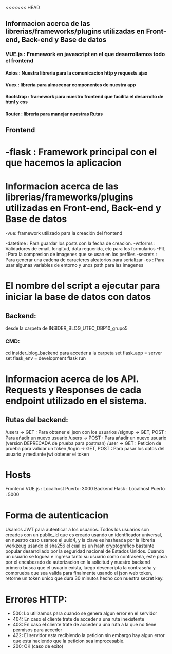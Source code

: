 
<<<<<<< HEAD
## Informacion acerca de las librerias/frameworks/plugins utilizadas en Front-end, Back-end y Base de datos
### VUE.js : Framework en javascript en el que desarrollamos todo el frontend
#### Axios : Nuestra libreria para la comunicacion http y requests ajax
#### Vuex : libreria para almacenar componentes de nuestra app
#### Bootstrap : framework para nuestro frontend que facilita el desarrollo de html y css
#### Router : libreria para manejar nuestras Rutas

## Frontend
-flask : Framework principal con el que hacemos la aplicacion
=======
# Informacion acerca de las librerias/frameworks/plugins utilizadas en Front-end, Back-end y Base de datos
-vue: framework utilizado para la creación del frontend
>>>>>>> 
-datetime : Para guardar los posts con la fecha de creacion.
-wtforms : Validadores de email, longitud, data requerida, etc para los formularios
-PIL : Para la compresion de imagenes que se usan en los perfiles
-secrets : Para generar una cadena de caracteres aleatorios para serializar
-os : Para usar algunas variables de entorno y unos path para las imagenes

# El nombre del script a ejecutar para iniciar la base de datos con datos
## Backend:
desde la carpeta de INSIDER_BLOG_UTEC_DBP10_grupo5
### CMD: 
cd insider_blog_backend para acceder a la carpeta
set flask_app = server
set flask_env = development
flask run

# Informacion acerca de los API. Requests y Responses de cada endpoint utilizado en el sistema.
## Rutas del backend:
/users -> GET : Para obtener el json con los usuarios
/signup -> GET, POST : Para añadir un nuevo usuario
/users -> POST : Para añadir un nuevo usuario (version DEPRECADA de prueba para postman)
/user -> GET : Peticion de prueba para validar un token
/login -> GET, POST : Para pasar los datos del usuario y mediante jwt obtener el token

# Hosts
Frontend VUE.js : Localhost Puerto: 3000
Backend Flask : Localhost Puerto : 5000
# Forma de autenticacion
Usamos JWT para autenticar a los usuarios. Todos los usuarios son creados con un public_id que es creado usando un identficador universal, en nuestro caso usamos el uuid4, y la clave es hasheada por la libreria werkzeug usando el sha256 el cual es un hash cryptografico bastante popular desarrollado por la seguridad nacional de Estados Unidos.
Cuando un usuario se loguea e ingresa tanto su usuario como contraseña, este pasa por el encabezado de autorizacion en la solicitud y nuestro backend primero busca que el usuario exista, luego desencripta la contraseña y comprueba que sea valida para finalmente usando el json web token, retorne un token unico que dura 30 minutos hecho con nuestra secret key. 


# Errores HTTP:
- 500: Lo utilizamos para cuando se genera algun error en el servidor
- 404: En caso el cliente trate de acceder a una ruta inexistente
- 403: En caso el cliente trate de acceder a una ruta a la que no tiene permisos para acceder
- 422: El servidor esta recibiendo la peticion sin embargo hay algun error que esta haciendo que la peticion sea improcesable.
- 200: OK (caso de exito)
